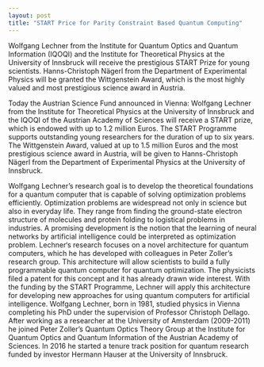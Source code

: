 ```yaml
---
layout: post
title: "START Price for Parity Constraint Based Quantum Computing"
---
```


Wolfgang Lechner from the Institute for Quantum Optics and Quantum Information (IQOQI) and the Institute for Theoretical Physics at the University of Innsbruck will receive the prestigious START Prize for young scientists. Hanns-Christoph Nägerl from the Department of Experimental Physics will be granted the Wittgenstein Award, which is the most highly valued and most prestigious science award in Austria.

Today the Austrian Science Fund announced in Vienna: Wolfgang Lechner from the Institute for Theoretical Physics at the University of Innsbruck and the IQOQI of the Austrian Academy of Sciences will receive a START prize, which is endowed with up to 1.2 million Euros. The START Programme supports outstanding young researchers for the duration of up to six years. The Wittgenstein Award, valued at up to 1.5 million Euros and the most prestigious science award in Austria, will be given to Hanns-Christoph Nägerl from the Department of Experimental Physics at the University of Innsbruck.

Wolfgang Lechner’s research goal is to develop the theoretical foundations for a quantum computer that is capable of solving optimization problems efficiently. Optimization problems are widespread not only in science but also in everyday life. They range from finding the ground-state electron structure of molecules and protein folding to logistical problems in industries. A promising development is the notion that the learning of neural networks by artificial intelligence could be interpreted as optimization problem. Lechner‘s research focuses on a novel architecture for quantum computers, which he has developed with colleagues in Peter Zoller’s research group. This architecture will allow scientists to build a fully programmable quantum computer for quantum optimization. The physicists filed a patent for this concept and it has already drawn wide interest. With the funding by the START Programme, Lechner will apply this architecture for developing new approaches for using quantum computers for artificial intelligence.
Wolfgang Lechner, born in 1981, studied physics in Vienna completing his PhD under the supervision of Professor Christoph Dellago. After working as a researcher at the University of Amsterdam (2009-2011) he joined Peter Zoller’s Quantum Optics Theory Group at the Institute for Quantum Optics and Quantum Information of the Austrian Academy of Sciences. In 2016 he started a tenure track position for quantum research funded by investor Hermann Hauser at the University of Innsbruck.

